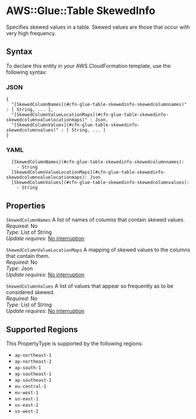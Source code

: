 # AWS::Glue::Table SkewedInfo<a name="aws-properties-glue-table-skewedinfo"></a>

Specifies skewed values in a table\. Skewed values are those that occur with very high frequency\.

## Syntax<a name="aws-properties-glue-table-skewedinfo-syntax"></a>

To declare this entity in your AWS CloudFormation template, use the following syntax:

### JSON<a name="aws-properties-glue-table-skewedinfo-syntax.json"></a>

```
{
  "[SkewedColumnNames](#cfn-glue-table-skewedinfo-skewedcolumnnames)" : [ String, ... ],
  "[SkewedColumnValueLocationMaps](#cfn-glue-table-skewedinfo-skewedcolumnvaluelocationmaps)" : Json,
  "[SkewedColumnValues](#cfn-glue-table-skewedinfo-skewedcolumnvalues)" : [ String, ... ]
}
```

### YAML<a name="aws-properties-glue-table-skewedinfo-syntax.yaml"></a>

```
  [SkewedColumnNames](#cfn-glue-table-skewedinfo-skewedcolumnnames): 
    - String
  [SkewedColumnValueLocationMaps](#cfn-glue-table-skewedinfo-skewedcolumnvaluelocationmaps): Json
  [SkewedColumnValues](#cfn-glue-table-skewedinfo-skewedcolumnvalues): 
    - String
```

## Properties<a name="aws-properties-glue-table-skewedinfo-properties"></a>

`SkewedColumnNames`  <a name="cfn-glue-table-skewedinfo-skewedcolumnnames"></a>
A list of names of columns that contain skewed values\.  
*Required*: No  
*Type*: List of String  
*Update requires*: [No interruption](https://docs.aws.amazon.com/AWSCloudFormation/latest/UserGuide/using-cfn-updating-stacks-update-behaviors.html#update-no-interrupt)

`SkewedColumnValueLocationMaps`  <a name="cfn-glue-table-skewedinfo-skewedcolumnvaluelocationmaps"></a>
A mapping of skewed values to the columns that contain them\.  
*Required*: No  
*Type*: Json  
*Update requires*: [No interruption](https://docs.aws.amazon.com/AWSCloudFormation/latest/UserGuide/using-cfn-updating-stacks-update-behaviors.html#update-no-interrupt)

`SkewedColumnValues`  <a name="cfn-glue-table-skewedinfo-skewedcolumnvalues"></a>
A list of values that appear so frequently as to be considered skewed\.  
*Required*: No  
*Type*: List of String  
*Update requires*: [No interruption](https://docs.aws.amazon.com/AWSCloudFormation/latest/UserGuide/using-cfn-updating-stacks-update-behaviors.html#update-no-interrupt)

## Supported Regions

This PropertyType is supported by the following regions:

- `ap-northeast-1`
- `ap-northeast-2`
- `ap-south-1`
- `ap-southeast-1`
- `ap-southeast-2`
- `eu-central-1`
- `eu-west-1`
- `us-east-1`
- `us-east-2`
- `us-west-2`
